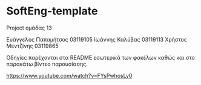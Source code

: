 # SoftEng-template

Project ομάδας 13

Ευάγγελος Παπαμήτσος 03119105
Ιωάννης Καλύβας 03119113
Χρήστος Μεντζίνης 03119865

Οδηγίες παρέχονται στα README εσωτερικά των φακέλων καθώς και στο παρακάτω βίντεο παρουσίασης.

https://www.youtube.com/watch?v=FYsPwhosLy0
